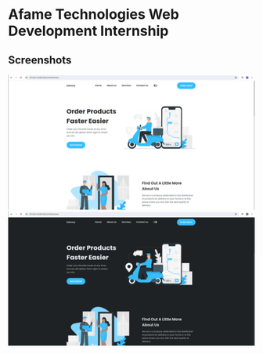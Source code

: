 # Afame Technologies Web Development Internship
## Screenshots
![alt text](https://github.com/ekluvya/Afame_Technologies/blob/main/SSLight.png)
![alt text](https://github.com/ekluvya/Afame_Technologies/blob/main/SSDark.png)
